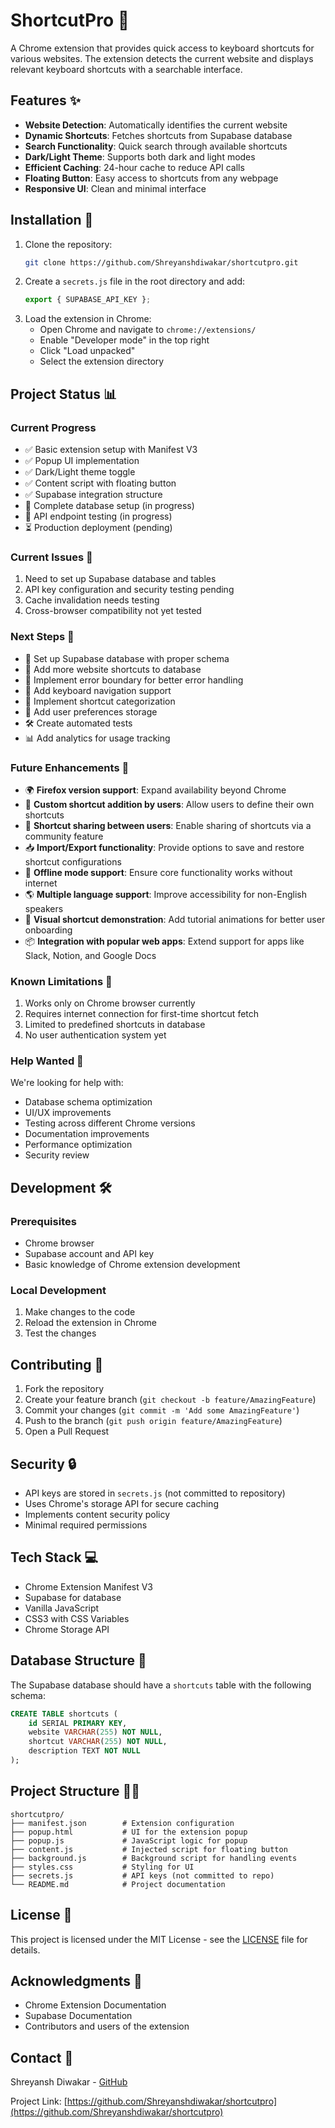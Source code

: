 # ShortcutPro 🎯

A Chrome extension that provides quick access to keyboard shortcuts for various websites. The extension detects the current website and displays relevant keyboard shortcuts with a searchable interface.

## Features ✨

- **Website Detection**: Automatically identifies the current website
- **Dynamic Shortcuts**: Fetches shortcuts from Supabase database
- **Search Functionality**: Quick search through available shortcuts
- **Dark/Light Theme**: Supports both dark and light modes
- **Efficient Caching**: 24-hour cache to reduce API calls
- **Floating Button**: Easy access to shortcuts from any webpage
- **Responsive UI**: Clean and minimal interface

## Installation 🚀

1. Clone the repository:
   ```sh
   git clone https://github.com/Shreyanshdiwakar/shortcutpro.git
   ```
2. Create a `secrets.js` file in the root directory and add:
   ```js
   export { SUPABASE_API_KEY };
   ```
3. Load the extension in Chrome:
   - Open Chrome and navigate to `chrome://extensions/`
   - Enable "Developer mode" in the top right
   - Click "Load unpacked"
   - Select the extension directory

## Project Status 📊

### Current Progress
- ✅ Basic extension setup with Manifest V3
- ✅ Popup UI implementation
- ✅ Dark/Light theme toggle
- ✅ Content script with floating button
- ✅ Supabase integration structure
- 🚧 Complete database setup (in progress)
- 🚧 API endpoint testing (in progress)
- ⏳ Production deployment (pending)

### Current Issues 🐛
1. Need to set up Supabase database and tables
2. API key configuration and security testing pending
3. Cache invalidation needs testing
4. Cross-browser compatibility not yet tested

### Next Steps 📝
- 🔧 Set up Supabase database with proper schema
- 🔧 Add more website shortcuts to database
- 🔧 Implement error boundary for better error handling
- 🎹 Add keyboard navigation support
- 📂 Implement shortcut categorization
- 💾 Add user preferences storage
- 🛠️ Create automated tests
- 📊 Add analytics for usage tracking

### Future Enhancements 🚀
- 🌍 **Firefox version support**: Expand availability beyond Chrome
- 📝 **Custom shortcut addition by users**: Allow users to define their own shortcuts
- 🔗 **Shortcut sharing between users**: Enable sharing of shortcuts via a community feature
- 📥 **Import/Export functionality**: Provide options to save and restore shortcut configurations
- 📶 **Offline mode support**: Ensure core functionality works without internet
- 🌎 **Multiple language support**: Improve accessibility for non-English speakers
- 🎥 **Visual shortcut demonstration**: Add tutorial animations for better user onboarding
- 📦 **Integration with popular web apps**: Extend support for apps like Slack, Notion, and Google Docs

### Known Limitations 🚧
1. Works only on Chrome browser currently
2. Requires internet connection for first-time shortcut fetch
3. Limited to predefined shortcuts in database
4. No user authentication system yet

### Help Wanted 🤝
We're looking for help with:
- Database schema optimization
- UI/UX improvements
- Testing across different Chrome versions
- Documentation improvements
- Performance optimization
- Security review

## Development 🛠️

### Prerequisites
- Chrome browser
- Supabase account and API key
- Basic knowledge of Chrome extension development

### Local Development
1. Make changes to the code
2. Reload the extension in Chrome
3. Test the changes

## Contributing 🤝

1. Fork the repository
2. Create your feature branch (`git checkout -b feature/AmazingFeature`)
3. Commit your changes (`git commit -m 'Add some AmazingFeature'`)
4. Push to the branch (`git push origin feature/AmazingFeature`)
5. Open a Pull Request

## Security 🔒

- API keys are stored in `secrets.js` (not committed to repository)
- Uses Chrome's storage API for secure caching
- Implements content security policy
- Minimal required permissions

## Tech Stack 💻

- Chrome Extension Manifest V3
- Supabase for database
- Vanilla JavaScript
- CSS3 with CSS Variables
- Chrome Storage API

## Database Structure 📂

The Supabase database should have a `shortcuts` table with the following schema:

```sql
CREATE TABLE shortcuts (
    id SERIAL PRIMARY KEY,
    website VARCHAR(255) NOT NULL,
    shortcut VARCHAR(255) NOT NULL,
    description TEXT NOT NULL
);
```

## Project Structure 💁‍♂️

```
shortcutpro/
├── manifest.json        # Extension configuration
├── popup.html           # UI for the extension popup
├── popup.js             # JavaScript logic for popup
├── content.js           # Injected script for floating button
├── background.js        # Background script for handling events
├── styles.css           # Styling for UI
├── secrets.js           # API keys (not committed to repo)
└── README.md            # Project documentation
```

## License 📝

This project is licensed under the MIT License - see the [LICENSE](LICENSE) file for details.

## Acknowledgments 🙏

- Chrome Extension Documentation
- Supabase Documentation
- Contributors and users of the extension

## Contact 📧

Shreyansh Diwakar - [GitHub](https://github.com/Shreyanshdiwakar)

Project Link: [https://github.com/Shreyanshdiwakar/shortcutpro](https://github.com/Shreyanshdiwakar/shortcutpro)

